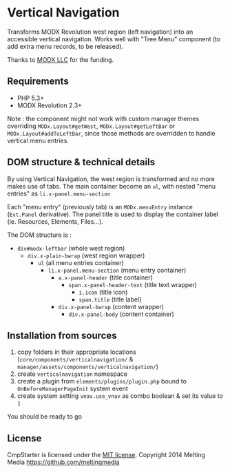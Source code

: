 # Vertical Navigation

Transforms MODX Revolution west region (left navigation) into an accessible vertical navigation.
Works well with "Tree Menu" component (to add extra menu records, to be released).

Thanks to [MODX LLC](http://modx.com/company/) for the funding.


## Requirements

* PHP 5.3+
* MODX Revolution 2.3+

Note : the component might not work with custom manager themes overriding `MODx.Layout#getWest`, `MODx.Layout#getLeftBar` or `MODx.Layout#addToLeftBar`, since those methods are overridden to handle vertical menu entries.


## DOM structure & technical details

By using Vertical Navigation, the west region is transformed and no more makes use of tabs.
The main container become an `ul`, with nested "menu entries" as `li.x-panel.menu-section`

Each "menu entry" (previously tab) is an `MODx.menuEntry` instance (`Ext.Panel` derivative).
The panel title is used to display the container label (ie. Resources, Elements, Files...).

The DOM structure is :

* `div#modx-leftbar` (whole west region)
    * `div.x-plain-bwrap` (west region wrapper)
        * `ul` (all menu entries container)
            * `li.x-panel.menu-section` (menu entry container)
                * `a.x-panel-header` (title container)
                    * `span.x-panel-header-text` (title text wrapper)
                        * `i.icon` (title icon)
                        * `span.title` (title label)
                * `div.x-panel-bwrap` (content wrapper)
                    * `div.x-panel-body` (content container)


## Installation from sources

1. copy folders in their appropriate locations (`core/components/verticalnavigation/` & `manager/assets/components/verticalnavigation/`)
2. create `verticalnavigation` namespace
3. create a plugin from `elements/plugins/plugin.php` bound to `OnBeforeManagerPageInit` system event
4. create system setting `vnav.use_vnav` as combo boolean & set its value to `1`

You should be ready to go


## License

CmpStarter is licensed under the [MIT license](LICENSE.md).
Copyright 2014 Melting Media <https://github.com/meltingmedia>
